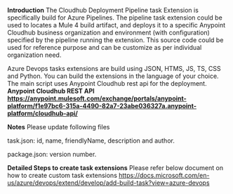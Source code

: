 **Introduction**
The Cloudhub Deployment Pipeline task Extension is specifically build for Azure Pipelines. The pipeline task extension could be used to locates a Mule 4 build artifact, and deploys it to a specific Anypoint Cloudhub business organization and environment (with configuration) specified by the pipeline running the extension. This source code could be used for reference purpose and can be customize as per individual organization need.

Azure Devops tasks extensions are build using JSON, HTMS, JS, TS, CSS and Python. You can build the extensions in the language of your choice. The main script uses Anypoint Cloudhub rest api for the deployment.
**Anypoint Cloudhub REST API https://anypoint.mulesoft.com/exchange/portals/anypoint-platform/f1e97bc6-315a-4490-82a7-23abe036327a.anypoint-platform/cloudhub-api/**


**Notes**
Please update following files

task.json: id, name, friendlyName, description and author.

package.json: version number.


**Detailed Steps to create task extensions**
Please refer below document on how to create custom task extensions
https://docs.microsoft.com/en-us/azure/devops/extend/develop/add-build-task?view=azure-devops
